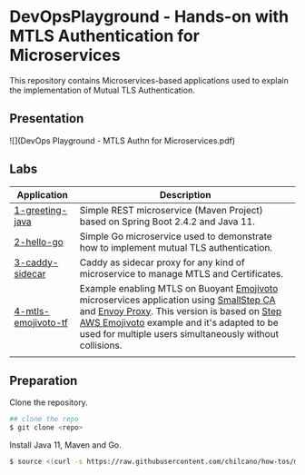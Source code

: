 # DevOpsPlayground - Hands-on with MTLS Authentication for Microservices

This repository contains Microservices-based applications used to explain the implementation of Mutual TLS Authentication.


## Presentation

![](DevOps Playground - MTLS Authn for Microservices.pdf)


## Labs

| Application                                   | Description
| ---                                           | ---         
| [1-greeting-java](1-greeting-java/README.md)  | Simple REST microservice (Maven Project) based on Spring Boot 2.4.2 and Java 11. 
| [2-hello-go](2-hello-go/README.md)            | Simple Go microservice used to demonstrate how to implement mutual TLS authentication.
| [3-caddy-sidecar](3-caddy-sidecar/)           | Caddy as sidecar proxy for any kind of microservice to manage MTLS and Certificates.
| [4-mtls-emojivoto-tf](4-mtls-emojivoto-tf)    | Example enabling MTLS on Buoyant [Emojivoto](https://github.com/buoyantio/emojivoto) microservices application using [SmallStep CA](https://github.com/smallstep/certificates) and [Envoy Proxy](https://www.envoyproxy.io/). This version is based on [Step AWS Emojivoto](https://github.com/smallstep/step-aws-emojivoto) example and it's adapted to be used for multiple users simultaneously without collisions.
|                                               |   


## Preparation

Clone the repository.
```sh
## clone the repo
$ git clone <repo>
```

Install Java 11, Maven and Go.
```sh
$ source <(curl -s https://raw.githubusercontent.com/chilcano/how-tos/master/src/devops_playground_tools_install.sh) 
```

